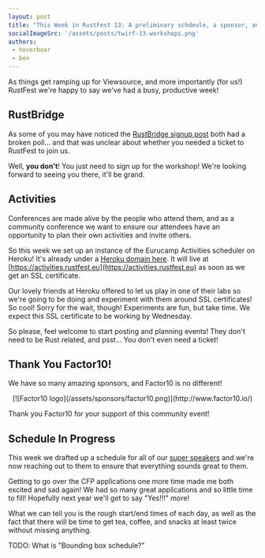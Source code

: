 ```yaml
---
layout: post
title: "This Week in RustFest 13: A preliminary schdeule, a sponsor, and activities!"
socialImageSrc: '/assets/posts/twirf-13-workshops.png'
authors:
 - hoverbear
 - ben
---
```


As things get ramping up for Viewsource, and more importantly (for us!) RustFest we're happy to say we've had a busy, productive week!

## RustBridge

As some of you may have noticed the [RustBridge signup post](http://discourse.opentechschool.org/t/rustbridge-workshop-sept-18th-berlin-together-with-rustfest/1849) both had a broken poll... and that was unclear about whether you needed a ticket to RustFest to join us.

Well, **you don't**! You just need to sign up for the workshop! We're looking forward to seeing you there, it'll be grand.

## Activities

Conferences are made alive by the people who attend them, and as a community conference we want to ensure our attendees have an opportunity to plan their own activities and invite others.

So this week we set up an instance of the Eurucamp Activities scheduler on Heroku! It's already under a [Heroku domain here](https://rustfest-activities.herokuapp.com/). It will live at [https://activities.rustfest.eu](https://activities.rustfest.eu) as soon as we get an SSL certificate.

Our lovely friends at Heroku offered to let us play in one of their labs so we're going to be doing and experiment with them around SSL certificates! So cool! Sorry for the wait, though! Experiments are fun, but take time. We expect this SSL certificate to be working by Wednesday.

So please, feel welcome to start posting and planning events! They don't need to be Rust related, and psst... You don't even need a ticket!

## Thank You Factor10!

We have so many amazing sponsors, and Factor10 is no different!

<p style="text-align: center" markdown="1">
[![Factor10 logo](/assets/sponsors/factor10.png)](http://www.factor10.io/)
</p>

Thank you Factor10 for your support of this community event!

## Schedule In Progress

This week we drafted up a schedule for all of our [super speakers](www.rustfest.eu/talks/) and we're now reaching out to them to ensure that everything sounds great to them.

Getting to go over the CFP applications one more time made me both excited and sad again! We had so many great applications and so little time to fill! Hopefully next year we'll get to say "Yes!!!" more!

What we can tell you is the rough start/end times of each day, as well as the fact that there will be time to get tea, coffee, and snacks at least twice without missing anything.

TODO: What is "Bounding box schedule?"
